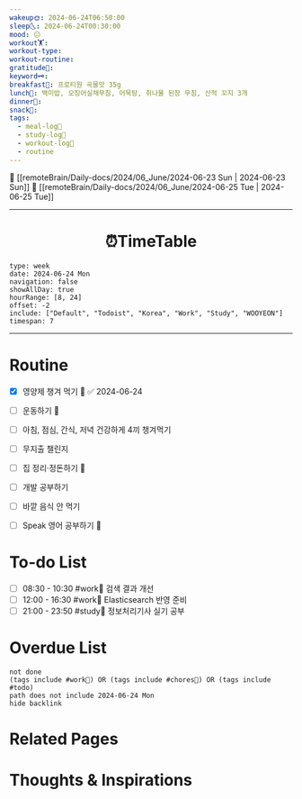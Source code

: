 ```yaml
---
wakeup🌞: 2024-06-24T06:50:00
sleep🌜: 2024-06-24T00:30:00
mood: 😐
workout🏋️: 
workout-type: 
workout-routine: 
gratitude🙏: 
keyword🗝️: 
breakfast🍳: 프로티원 곡물맛 35g
lunch🍚: 백미밥, 오징어실채무침, 어묵탕, 취나물 된장 무침, 산적 꼬지 3개
dinner🥗: 
snack🍬: 
tags:
  - meal-log📝
  - study-log📓
  - workout-log💪
  - routine
---
```


🔺 [[remoteBrain/Daily-docs/2024/06_June/2024-06-23 Sun | 2024-06-23 Sun]]
🔻 [[remoteBrain/Daily-docs/2024/06_June/2024-06-25 Tue | 2024-06-25 Tue]]
___
<h1> <center>⏰TimeTable </center> </h1>

```gEvent
type: week
date: 2024-06-24 Mon
navigation: false
showAllDay: true
hourRange: [8, 24]
offset: -2
include: ["Default", "Todoist", "Korea", "Work", "Study", "WOOYEON"]
timespan: 7
```

--- 


# Routine 

- [x] 영양제 챙겨 먹기 🔼 ✅ 2024-06-24
- [ ] 운동하기 🔼
- [ ] 아침, 점심, 간식, 저녁 건강하게 4끼 챙겨먹기
- [ ] 무지출 챌린지 
- [ ] 집 정리·정돈하기 🔼
- [ ] 개발 공부하기
- [ ] 바깥 음식 안 먹기 
- [ ] Speak 영어 공부하기 🔼 


# To-do List

- [ ] 08:30 - 10:30 #work💼 검색 결과 개선
- [ ] 12:00 - 16:30 #work💼 Elasticsearch 반영 준비
- [ ] 21:00 - 23:50 #study📓 정보처리기사 실기 공부
# Overdue List
```tasks
not done
(tags include #work💼) OR (tags include #chores🧺) OR (tags include #todo)
path does not include 2024-06-24 Mon
hide backlink
```

# Related Pages



# Thoughts & Inspirations

